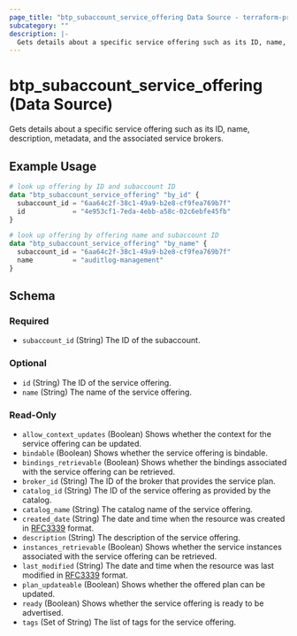 ```yaml
---
page_title: "btp_subaccount_service_offering Data Source - terraform-provider-btp"
subcategory: ""
description: |-
  Gets details about a specific service offering such as its ID, name, description, metadata, and the associated service brokers.
---
```


# btp_subaccount_service_offering (Data Source)

Gets details about a specific service offering such as its ID, name, description, metadata, and the associated service brokers.

## Example Usage

```terraform
# look up offering by ID and subaccount ID
data "btp_subaccount_service_offering" "by_id" {
  subaccount_id = "6aa64c2f-38c1-49a9-b2e8-cf9fea769b7f"
  id            = "4e953cf1-7eda-4ebb-a58c-02c6ebfe45fb"
}

# look up offering by offering name and subaccount ID
data "btp_subaccount_service_offering" "by_name" {
  subaccount_id = "6aa64c2f-38c1-49a9-b2e8-cf9fea769b7f"
  name          = "auditlog-management"
}
```

<!-- schema generated by tfplugindocs -->
## Schema

### Required

- `subaccount_id` (String) The ID of the subaccount.

### Optional

- `id` (String) The ID of the service offering.
- `name` (String) The name of the service offering.

### Read-Only

- `allow_context_updates` (Boolean) Shows whether the context for the service offering can be updated.
- `bindable` (Boolean) Shows whether the service offering is bindable.
- `bindings_retrievable` (Boolean) Shows whether the bindings associated with the service offering can be retrieved.
- `broker_id` (String) The ID of the broker that provides the service plan.
- `catalog_id` (String) The ID of the service offering as provided by the catalog.
- `catalog_name` (String) The catalog name of the service offering.
- `created_date` (String) The date and time when the resource was created in [RFC3339](https://www.ietf.org/rfc/rfc3339.txt) format.
- `description` (String) The description of the service offering.
- `instances_retrievable` (Boolean) Shows whether the service instances associated with the service offering can be retrieved.
- `last_modified` (String) The date and time when the resource was last modified in [RFC3339](https://www.ietf.org/rfc/rfc3339.txt) format.
- `plan_updateable` (Boolean) Shows whether the offered plan can be updated.
- `ready` (Boolean) Shows whether the service offering is ready to be advertised.
- `tags` (Set of String) The list of tags for the service offering.